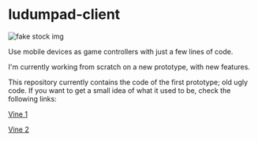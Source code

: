 # ludumpad-client

![fake stock img](https://github.com/dasilvacontin/ludumpad-client/raw/master/stock.jpg)

Use mobile devices as game controllers with just a few lines of code.

I'm currently working from scratch on a new prototype, with new features.

This repository currently contains the code of the first prototype; old ugly code. If you want to get a small idea of what it used to be, check the following links:

[Vine 1](https://vine.co/v/h3AjZEMlzuO)

[Vine 2](https://vine.co/v/h3AI5dTJbZh)

